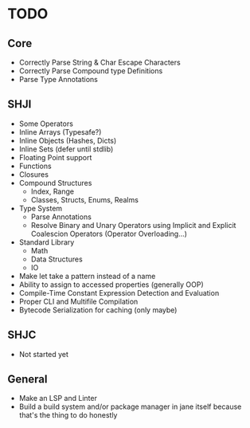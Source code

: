 # TODO

## Core

+ Correctly Parse String & Char Escape Characters
+ Correctly Parse Compound type Definitions
+ Parse Type Annotations

## SHJI

+ Some Operators
+ Inline Arrays (Typesafe?)
+ Inline Objects (Hashes, Dicts)
+ Inline Sets (defer until stdlib)
+ Floating Point support
+ Functions
+ Closures
+ Compound Structures
	+ Index, Range
	+ Classes, Structs, Enums, Realms
+ Type System
	+ Parse Annotations
	+ Resolve Binary and Unary Operators using Implicit and Explicit Coalescion Operators (Operator Overloading...)
+ Standard Library
	+ Math
	+ Data Structures
	+ IO
+ Make let take a pattern instead of a name
+ Ability to assign to accessed properties (generally OOP)
+ Compile-Time Constant Expression Detection and Evaluation
+ Proper CLI and Multifile Compilation
+ Bytecode Serialization for caching (only maybe)

## SHJC

+ Not started yet

## General

+ Make an LSP and Linter
+ Build a build system and/or package manager in jane itself because that's the thing to do honestly